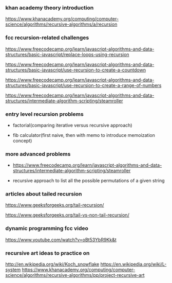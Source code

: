 ### khan academy theory introduction

https://www.khanacademy.org/computing/computer-science/algorithms/recursive-algorithms/a/recursion

### fcc recursion-related challenges

https://www.freecodecamp.org/learn/javascript-algorithms-and-data-structures/basic-javascript/replace-loops-using-recursion

https://www.freecodecamp.org/learn/javascript-algorithms-and-data-structures/basic-javascript/use-recursion-to-create-a-countdown

https://www.freecodecamp.org/learn/javascript-algorithms-and-data-structures/basic-javascript/use-recursion-to-create-a-range-of-numbers

https://www.freecodecamp.org/learn/javascript-algorithms-and-data-structures/intermediate-algorithm-scripting/steamroller

### entry level recursion problems

- factorial(comparing iterative versus recursive approach)

- fib calculator(first naive, then with memo to introduce memoization concept)

### more advanced problems

- https://www.freecodecamp.org/learn/javascript-algorithms-and-data-structures/intermediate-algorithm-scripting/steamroller

- recursive approach to list all the possible permutations of a given string

### articles about tailed recursion

https://www.geeksforgeeks.org/tail-recursion/

https://www.geeksforgeeks.org/tail-vs-non-tail-recursion/

### dynamic programming fcc video

https://www.youtube.com/watch?v=oBt53YbR9Kk&t

### recursive art ideas to practice on

http://en.wikipedia.org/wiki/Koch_snowflake
https://en.wikipedia.org/wiki/L-system
https://www.khanacademy.org/computing/computer-science/algorithms/recursive-algorithms/pp/project-recursive-art
